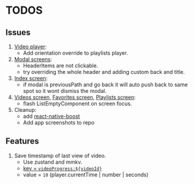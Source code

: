 # TODOS

## Issues

1. [Video player](components/video-player.tsx):
   - Add orientation override to playlists player.
2. [Modal screens](<app/(modals)/_layout.tsx>):
   - HeaderItems are not clickable.
   - try overriding the whole header and adding custom back and title.
3. [Index screen](app/index.tsx):
   - if modal is previousPath and go back it will auto push back to same spot so it wont dismiss the modal.
4. [Videos screen](<app/(tabs)/videos.tsx>), [Favorites screen](<app/(tabs)/favorites.tsx>), [Playlists screen](<app/(tabs)/playlists.tsx>):
   - flash ListEmptyComponent on screen focus.
5. Cleanup:
   - add [react-native-boost](https://github.com/kuatsu/react-native-boost)
   - Add app screenshots to repo

## Features

1. Save timestamp of last view of video.
   - Use zustand and mmkv.
   - [key = `videoProgress:${videoId}`](lib/store.ts#L449)
   - value = `10` (player.currentTime | number | seconds)
